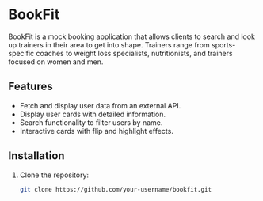 # BookFit

BookFit is a mock booking application that allows clients to search and look up trainers in their area to get into shape. Trainers range from sports-specific coaches to weight loss specialists, nutritionists, and trainers focused on women and men.

## Features

- Fetch and display user data from an external API.
- Display user cards with detailed information.
- Search functionality to filter users by name.
- Interactive cards with flip and highlight effects.

## Installation

1. Clone the repository:
   ```bash
   git clone https://github.com/your-username/bookfit.git
   ```
